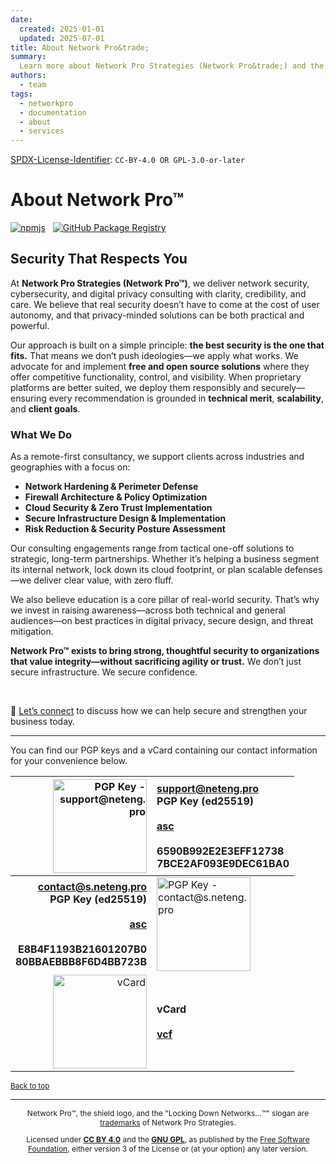 ```yaml
---
date:
  created: 2025-01-01
  updated: 2025-07-01
title: About Network Pro&trade;
summary:
  Learn more about Network Pro Strategies (Network Pro&trade;) and the services
authors:
  - team
tags:
  - networkpro
  - documentation
  - about
  - services
---
```


[SPDX-License-Identifier](https://spdx.dev/learn/handling-license-info/):
`CC-BY-4.0 OR GPL-3.0-or-later`

<a name="top"></a>

# About Network Pro&trade;

[![npmjs](https://img.shields.io/badge/npmjs-white?style=flat&logo=npm&logoColor=%23CB3837&labelColor=white&color=grey&link=https%3A%2F%2Fwww.npmjs.com%2Fpackage%2F%40networkpro%2Fweb)](https://www.npmjs.com/package/@networkpro/web)
&nbsp;
[![GitHub Package Registry](https://img.shields.io/badge/GitHub_Package_Registry-white?style=flat&logo=github&logoColor=%23181717&labelColor=white&color=grey&link=https%3A%2F%2Fwww.npmjs.com%2Fpackage%2F%40networkpro%2Fweb)](https://github.com/netwk-pro/netwk-pro.github.io/pkgs/npm/web)

## Security That Respects You

At **Network Pro Strategies (Network Pro&trade;)**, we deliver network security,
cybersecurity, and digital privacy consulting with clarity, credibility, and
care. We believe that real security doesn’t have to come at the cost of user
autonomy, and that privacy-minded solutions can be both practical and powerful.

Our approach is built on a simple principle: **the best security is the one that
fits.** That means we don’t push ideologies—we apply what works. We advocate for
and implement **free and open source solutions** where they offer competitive
functionality, control, and visibility. When proprietary platforms are better
suited, we deploy them responsibly and securely—ensuring every recommendation is
grounded in **technical merit**, **scalability**, and **client goals**.

### **What We Do**

As a remote-first consultancy, we support clients across industries and
geographies with a focus on:

- **Network Hardening & Perimeter Defense**
- **Firewall Architecture & Policy Optimization**
- **Cloud Security & Zero Trust Implementation**
- **Secure Infrastructure Design & Implementation**
- **Risk Reduction & Security Posture Assessment**

Our consulting engagements range from tactical one-off solutions to strategic,
long-term partnerships. Whether it’s helping a business segment its internal
network, lock down its cloud footprint, or plan scalable defenses—we deliver
clear value, with zero fluff.

We also believe education is a core pillar of real-world security. That’s why we
invest in raising awareness—across both technical and general audiences—on best
practices in digital privacy, secure design, and threat mitigation.

**Network Pro&trade; exists to bring strong, thoughtful security to
organizations that value integrity—without sacrificing agility or trust.** We
don’t just secure infrastructure. We secure confidence.

&nbsp;

🔹 [Let’s connect](https://netwk.pro/contact) to discuss how we can help secure
and strengthen your business today.

---

You can find our PGP keys and a vCard containing our contact information for
your convenience below.

|                                                                                                                                                                                  <img decoding="async" loading="lazy" src="https://netwk.pro/pgp/pgp-support.png" height="150px" width="150px" alt="PGP Key - support@neteng.pro"> | **[support@neteng.pro](https://keys.openpgp.org/search?q=support%40neteng.pro)**<br />**PGP Key (ed25519)**<br />&nbsp;<br /><a href="https://netwk.pro/pgp/support@neteng.pro.asc" type="application/pgp-keys" download target="_blank">**asc**</a><br />&nbsp;<br />**6590B992E2E3EFF12738**<br />**7BCE2AF093E9DEC61BA0** |
| ---------------------------------------------------------------------------------------------------------------------------------------------------------------------------------------------------------------------------------------------------------------------------------------------------------------------------------: | :--------------------------------------------------------------------------------------------------------------------------------------------------------------------------------------------------------------------------------------------------------------------------------------------------------------------------- |
| **[contact@s.neteng.pro](https://keys.openpgp.org/search?q=contact%40s.neteng.pro)**<br />**PGP Key (ed25519)**<br />&nbsp;<br /><a href="https://netwk.pro/pgp/contact@s.neteng.pro.asc" type="application/pgp-keys" download target="_blank">**asc**</a><br />&nbsp;<br />**E8B4F1193B21601207B0**<br />**80BBAEBBB8F6D4BB723B** | <img decoding="async" loading="lazy" src="https://netwk.pro/pgp/pgp-contact.png" height="150px" width="150px" alt="PGP Key - contact@s.neteng.pro">                                                                                                                                                                          |
|                                                                                                                                                                                                               <img decoding="async" loading="lazy" src="https://netwk.pro/pgp/vcard.png" height="150px" width="150px" alt="vCard"> | **vCard**<br />&nbsp;<br /><a href="https://netwk.pro/bin/contact.vcf" type="text/vcard" download target="_blank">**vcf**</a>                                                                                                                                                                                                |

<sub>[Back to top](#top)</sub>

---

<span style="font-size: 12px; text-align: center;">

<p>Network Pro&trade;, the shield logo, and the "Locking Down Networks...&trade;" slogan are <a href="https://docs.netwk.pro/legal/#trademark" target="_self">trademarks</a> of Network Pro Strategies.</p>

<p>Licensed under <a href="https://docs.netwk.pro/legal/#cc-by" target="_self"><strong>CC BY 4.0</strong></a> and the <a href="https://docs.netwk.pro/legal/#gnu-gpl" target="_self"><strong>GNU GPL</strong></a>, as published by the <a rel="noopener noreferrer" href="https://fsf.org" target="_blank">Free Software Foundation</a>, either version 3 of the License or (at your option) any later version.</p>

</span>
